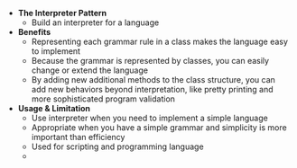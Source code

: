 - **The Interpreter Pattern**
  - Build an interpreter for a language
- **Benefits**
  - Representing each grammar rule in a class makes the language easy to implement
  - Because the grammar is represented by classes, you can easily change or extend the language
  - By adding new additional methods to the class structure, you can add new behaviors beyond interpretation, like pretty printing and more sophisticated program validation
- **Usage & Limitation**
  - Use interpreter when you need to implement a simple language
  - Appropriate when you have a simple grammar and simplicity is more important than efficiency
  - Used for scripting and programming language
  - 